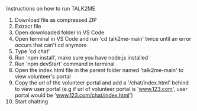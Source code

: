 Instructions on how to run TALK2ME

1. Download file as compressed ZIP
2. Extract file
3. Open downloaded folder in VS Code
4. Open terminal in VS Code and run 'cd talk2me-main' twice until an error occurs that can't cd anymore
5. Type 'cd chat'
6. Run 'npm install', make sure you have node.js installed
7. Run 'npm devStart' command in terminal
8. Open the index.html file in the parent folder named 'talk2me-main' to view volunteer's portal
9. Copy the url of the volunteer portal and add a '/chat/index.html' behind to view user portal (e.g if url of volunteer portal is 'www.123.com', user portal would be 'www.123.com/chat/index.html')
10. Start chatting
